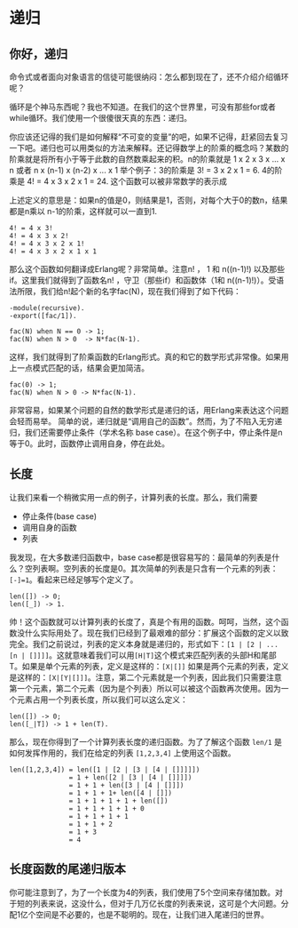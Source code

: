 递归
=======================

你好，递归
---------

命令式或者面向对象语言的信徒可能很纳闷：怎么都到现在了，还不介绍介绍循环呢？

循环是个神马东西呢？我也不知道。在我们的这个世界里，可没有那些for或者while循环。我们使用一个很傻很天真的东西：递归。

你应该还记得的我们是如何解释“不可变的变量”的吧，如果不记得，赶紧回去复习一下吧。递归也可以用类似的方法来解释。还记得数学上的阶乘的概念吗？某数的阶乘就是将所有小于等于此数的自然数乘起来的积。n的阶乘就是 1 x 2 x 3 x ... x n 或者 n x (n-1) x (n-2) x ... x 1 举个例子：3的阶乘是 3! = 3 x 2 x 1 = 6. 4的阶乘是 4! = 4 x 3 x 2 x 1 = 24. 这个函数可以被非常数学的表示成



上述定义的意思是：如果n的值是0，则结果是1，否则，对每个大于0的数n，结果都是n乘以 n-1的阶乘，这样就可以一直到1.

    4! = 4 x 3!
    4! = 4 x 3 x 2!
    4! = 4 x 3 x 2 x 1!
    4! = 4 x 3 x 2 x 1 x 1

那么这个函数如何翻译成Erlang呢？非常简单。注意n! ， 1 和 n((n-1)!) 以及那些if。这里我们就得到了函数名n! ，守卫（那些if）和函数体（1和 n((n-1)!)）。受语法所限，我们给n!起个新的名字fac(N)，现在我们得到了如下代码：

    -module(recursive).
    -export([fac/1]).
     
    fac(N) when N == 0 -> 1;
    fac(N) when N > 0  -> N*fac(N-1).

这样，我们就得到了阶乘函数的Erlang形式。真的和它的数学形式非常像。如果用上一点模式匹配的话，结果会更加简洁。

    fac(0) -> 1;
    fac(N) when N > 0 -> N*fac(N-1).

非常容易，如果某个问题的自然的数学形式是递归的话，用Erlang来表达这个问题会轻而易举。
简单的说，递归就是“调用自己的函数”。然而，为了不陷入无穷递归，我们还需要停止条件（学术名称 base case）。在这个例子中，停止条件是n等于0。此时，函数停止调用自身，停在此处。

长度
----------

让我们来看一个稍微实用一点的例子，计算列表的长度。那么，我们需要

- 停止条件(base case)
- 调用自身的函数
- 列表

我发现，在大多数递归函数中，base case都是很容易写的：最简单的列表是什么？空列表啊。空列表的长度是0。其次简单的列表是只含有一个元素的列表：`[-]=1`。看起来已经足够写个定义了。

    len([]) -> 0;
    len([_]) -> 1.

帅！这个函数就可以计算列表的长度了，真是个有用的函数。呵呵，当然，这个函数没什么实际用处了。现在我们已经到了最艰难的部分：扩展这个函数的定义以致完全。我们之前说过，列表的定义本身就是递归的，形式如下：`[1 | [2 | ... [n | []]]]`。这就意味着我们可以用`[H|T]`这个模式来匹配列表的头部H和尾部T。如果是单个元素的列表，定义是这样的：`[X|[]]` 如果是两个元素的列表，定义是这样的：`[X|[Y|[]]]`。注意，第二个元素就是一个列表，因此我们只需要注意第一个元素，第二个元素（因为是个列表）所以可以被这个函数再次使用。因为一个元素占用一个列表长度，所以我们可以这么定义：

    len([]) -> 0;
    len([_|T]) -> 1 + len(T).

那么，现在你得到了一个计算列表长度的递归函数。为了了解这个函数 `len/1` 是如何发挥作用的，我们在给定的列表 `[1,2,3,4]` 上使用这个函数。

    len([1,2,3,4]) = len([1 | [2 | [3 | [4 | []]]]])
                   = 1 + len([2 | [3 | [4 | []]]])
                   = 1 + 1 + len([3 | [4 | []]])
                   = 1 + 1 + 1+ len([4 | []])
                   = 1 + 1 + 1 + 1 + len([])
                   = 1 + 1 + 1 + 1 + 0
                   = 1 + 1 + 1 + 1
                   = 1 + 1 + 2
                   = 1 + 3
                   = 4

长度函数的尾递归版本
-------------------------

你可能注意到了，为了一个长度为4的列表，我们使用了5个空间来存储加数。对于短的列表来说，这没什么，但对于几万亿长度的列表来说，这可是个大问题。分配1亿个空间是不必要的，也是不聪明的。现在，让我们进入尾递归的世界。


